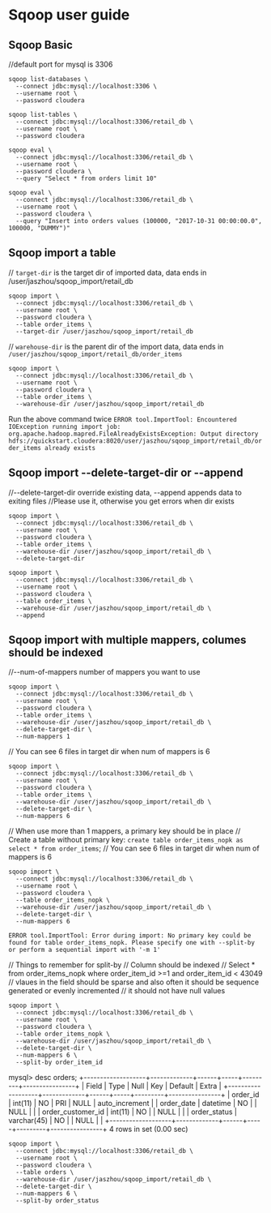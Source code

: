 # Sqoop user guide

## Sqoop Basic
//default port for mysql is 3306
```
sqoop list-databases \
  --connect jdbc:mysql://localhost:3306 \
  --username root \
  --password cloudera
```

```
sqoop list-tables \
  --connect jdbc:mysql://localhost:3306/retail_db \
  --username root \
  --password cloudera
```

```
sqoop eval \
  --connect jdbc:mysql://localhost:3306/retail_db \
  --username root \
  --password cloudera \
  --query "Select * from orders limit 10"
```

```
sqoop eval \
  --connect jdbc:mysql://localhost:3306/retail_db \
  --username root \
  --password cloudera \
  --query "Insert into orders values (100000, "2017-10-31 00:00:00.0", 100000, "DUMMY")"
```

## Sqoop import a table
// `target-dir` is the target dir of imported data, data ends in /user/jaszhou/sqoop_import/retail_db

```
sqoop import \
  --connect jdbc:mysql://localhost:3306/retail_db \
  --username root \
  --password cloudera \
  --table order_items \
  --target-dir /user/jaszhou/sqoop_import/retail_db
```

// `warehouse-dir` is the parent dir of the import data, data ends in `/user/jaszhou/sqoop_import/retail_db/order_items`
```
sqoop import \
  --connect jdbc:mysql://localhost:3306/retail_db \
  --username root \
  --password cloudera \
  --table order_items \
  --warehouse-dir /user/jaszhou/sqoop_import/retail_db
```

Run the above command twice
`ERROR tool.ImportTool: Encountered IOException running import job: org.apache.hadoop.mapred.FileAlreadyExistsException: Output directory hdfs://quickstart.cloudera:8020/user/jaszhou/sqoop_import/retail_db/order_items already exists`

## Sqoop import --delete-target-dir or --append
//--delete-target-dir override existing data, --append appends data to exiting files
//Please use it, otherwise you get errors when dir exists
```
sqoop import \
  --connect jdbc:mysql://localhost:3306/retail_db \
  --username root \
  --password cloudera \
  --table order_items \
  --warehouse-dir /user/jaszhou/sqoop_import/retail_db \
  --delete-target-dir
 ```

```
sqoop import \
  --connect jdbc:mysql://localhost:3306/retail_db \
  --username root \
  --password cloudera \
  --table order_items \
  --warehouse-dir /user/jaszhou/sqoop_import/retail_db \
  --append
```

## Sqoop import with multiple mappers, columes should be indexed
//--num-of-mappers number of mappers you want to use
```
sqoop import \
  --connect jdbc:mysql://localhost:3306/retail_db \
  --username root \
  --password cloudera \
  --table order_items \
  --warehouse-dir /user/jaszhou/sqoop_import/retail_db \
  --delete-target-dir \
  --num-mappers 1
```

// You can see 6 files in target dir when num of mappers is 6

```
sqoop import \
  --connect jdbc:mysql://localhost:3306/retail_db \
  --username root \
  --password cloudera \
  --table order_items \
  --warehouse-dir /user/jaszhou/sqoop_import/retail_db \
  --delete-target-dir \
  --num-mappers 6
```

// When use more than 1 mappers, a primary key should be in place
// Create a table without primary key: `create table order_items_nopk as select * from order_items`;
// You can see 6 files in target dir when num of mappers is 6
```
sqoop import \
  --connect jdbc:mysql://localhost:3306/retail_db \
  --username root \
  --password cloudera \
  --table order_items_nopk \
  --warehouse-dir /user/jaszhou/sqoop_import/retail_db \
  --delete-target-dir \
  --num-mappers 6
```

```
ERROR tool.ImportTool: Error during import: No primary key could be found for table order_items_nopk. Please specify one with --split-by or perform a sequential import with '-m 1'
```

// Things to remember for split-by
// Column should be indexed
// Select * from order_items_nopk where order_item_id >=1 and order_item_id < 43049
// vlaues in the field should be sparse and also often it should be sequence generated or evenly incremented
// it should not have null values
```
sqoop import \
  --connect jdbc:mysql://localhost:3306/retail_db \
  --username root \
  --password cloudera \
  --table order_items_nopk \
  --warehouse-dir /user/jaszhou/sqoop_import/retail_db \
  --delete-target-dir \
  --num-mappers 6 \
  --split-by order_item_id
```

mysql> desc orders;
+-------------------+-------------+------+-----+---------+----------------+
| Field             | Type        | Null | Key | Default | Extra          |
+-------------------+-------------+------+-----+---------+----------------+
| order_id          | int(11)     | NO   | PRI | NULL    | auto_increment |
| order_date        | datetime    | NO   |     | NULL    |                |
| order_customer_id | int(11)     | NO   |     | NULL    |                |
| order_status      | varchar(45) | NO   |     | NULL    |                |
+-------------------+-------------+------+-----+---------+----------------+
4 rows in set (0.00 sec)

```
sqoop import \
  --connect jdbc:mysql://localhost:3306/retail_db \
  --username root \
  --password cloudera \
  --table orders \
  --warehouse-dir /user/jaszhou/sqoop_import/retail_db \
  --delete-target-dir \
  --num-mappers 6 \
  --split-by order_status
```
